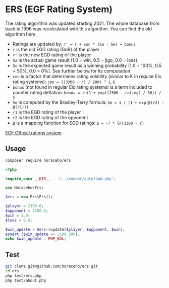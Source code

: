 # ERS (EGF Rating System)

The rating algorithm was updated starting 2021. The whole database from back in 1996 was recalculated with this algorithm. You can find the old algorithm here.

- Ratings are updated by:
  `r' = r + con * (Sa - Se) + bonus`
- `r` is the old EGD rating (GoR) of the player
- `r'` is the new EGD rating of the player
- `Sa` is the actual game result (1.0 = win, 0.5 = jigo, 0.0 = loss)
- `Se` is the expected game result as a winning probability (1.0 = 100%, 0.5 = 50%, 0.0 = 0%). See further below for its computation.
- `con` is a factor that determines rating volatility (similar to K in regular Elo rating systems):
  `con = ((3300 - r) / 200) ^ 1.6`
- `bonus` (not found in regular Elo rating systems) is a term included to counter rating deflation:
  `bonus = ln(1 + exp((2300 - rating) / 80)) / 5`
- `Se` is computed by the Bradley-Terry formula:
  `Se = 1 / (1 + exp(β(r2) - β(r1)))`
- `r1` is the EGD rating of the player
- `r2` is the EGD rating of the opponent
- `β` is a mapping function for EGD ratings:
  `β = -7 * ln(3300 - r)`

[EGF Official ratings system](https://www.europeangodatabase.eu/EGD/EGF_rating_system.php)

## Usage
``` bash
composer require horaceho/ers
```

``` php
<?php

require_once __DIR__ . '/../vendor/autoload.php';

use Horaceho\Ers;

$ers = new Ers\Ers();

$player = 2100.0;
$opponent = 2100.0;
$win = 1.0;
$loss = 0.0;

$win_update = $ers->update($player, $opponent, $win);
assert ($win_update == 2109.306);
echo $win_update . PHP_EOL;
```

## Test
``` bash
git clone git@github.com:horaceho/ers.git
cd ers
php test/ers.php
php test/about.php
```
